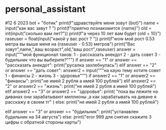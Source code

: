 # personal_assistant
#12 6 2023
bot = "ботик"
print(f"здравcтвуйте меня зовут {bot}")
name = input("как вас завут ? ")
print(f"приятно познакомится {name}")
old = int(input("сколько вам лет?"))
print(f"а через 10 лет вам будет {old + 10}")
raseuser = float(input("какой у вас рост ? "))
print(f"wow мой рост 0.53 метра вы выше меня на {raseuser - 0.53} метров")
print("Вас зовут",name,",ваш возраст",old,"ваш рост",raseuser)
answer = input("""мой функционал таков:
1 - рассказать анекдот
2 - дать совет
3 - будильник
что вы выберите?""")
if answer == "1" or answer == "рассказать анекдот":
    print("русалка захлебнулась")
elif answer == "2" or answer == "дать совет":
    answer2 = input("""на каую тему хотите совет
    1 - финансы 
    2 - жизнь 
    3 - здоровье""")
    if answer2 == "1" or answer2 == "финансы":
        print("не имей 2 рубля а имей 100 рублей")
    elif answer2 == "2" or answer2 == "жизнь":
        print("не имей 2 рубля а имей 100 рублей")
    elif answer2 == "3" or answer2 == "здоровье":
        print(
            "пока вы лежите на диванах они зарабатывают миллионы ,а как  зарабатывать на диване я расскажу в своем тг"
        )
    else:
        print("не имей 2 рубля а имей 100 рублей")

elif answer == "3" or answer == "будильник":
    print("устанавлен будильник на 34 августа")
else:
    print("eror 999 для снятия скажите 3 цифры с обратной стороны карты")

